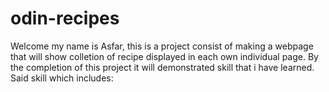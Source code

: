 # odin-recipes

Welcome my name is Asfar, this is a project consist of making a webpage that will show colletion of recipe displayed in each own individual page. By the completion of this project it will demonstrated skill that i have learned. Said skill which includes:

